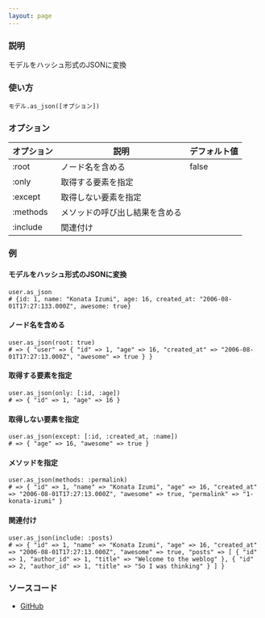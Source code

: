 ```yaml
---
layout: page
---
```

### 説明
モデルをハッシュ形式のJSONに変換

### 使い方
    モデル.as_json([オプション])

### オプション

オプション | 説明 | デフォルト値
---- | ---- | ----
:root | ノード名を含める | false
:only | 取得する要素を指定 |
:except | 取得しない要素を指定 |
:methods | メソッドの呼び出し結果を含める |
:include | 関連付け |

### 例
#### モデルをハッシュ形式のJSONに変換
    user.as_json
    # {id: 1, name: "Konata Izumi", age: 16, created_at: "2006-08-01T17:27:133.000Z", awesome: true}

#### ノード名を含める
    user.as_json(root: true)
    # => { "user" => { "id" => 1, "age" => 16, "created_at" => "2006-08-01T17:27:13.000Z", "awesome" => true } }

#### 取得する要素を指定
    user.as_json(only: [:id, :age])
    # => { "id" => 1, "age" => 16 }

#### 取得しない要素を指定
    user.as_json(except: [:id, :created_at, :name])
    # => { "age" => 16, "awesome" => true }

#### メソッドを指定
    user.as_json(methods: :permalink)
    # => { "id" => 1, "name" => "Konata Izumi", "age" => 16, "created_at" => "2006-08-01T17:27:13.000Z", "awesome" => true, "permalink" => "1-konata-izumi" }

#### 関連付け
    user.as_json(include: :posts)
    # => { "id" => 1, "name" => "Konata Izumi", "age" => 16, "created_at" => "2006-08-01T17:27:13.000Z", "awesome" => true, "posts" => [ { "id" => 1, "author_id" => 1, "title" => "Welcome to the weblog" }, { "id" => 2, "author_id" => 1, "title" => "So I was thinking" } ] }

### ソースコード
* [GitHub](https://github.com/rails/rails/blob/f33d52c95217212cbacc8d5e44b5a8e3cdc6f5b3/activemodel/lib/active_model/serializers/json.rb#L89)